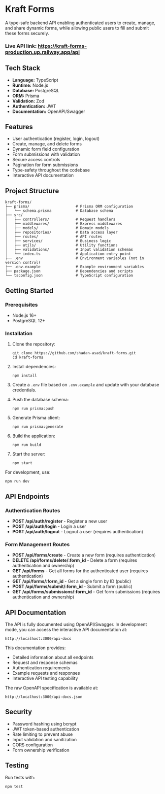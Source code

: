 # Kraft Forms

A type-safe backend API enabling authenticated users to create, manage, and share dynamic forms, while allowing public users to fill and submit these forms securely.

### Live API link: https://kraft-forms-production.up.railway.app/api

## Tech Stack

- **Language:** TypeScript
- **Runtime:** Node.js
- **Database:** PostgreSQL
- **ORM:** Prisma
- **Validation:** Zod
- **Authentication:** JWT
- **Documentation:** OpenAPI/Swagger

## Features

- User authentication (register, login, logout)
- Create, manage, and delete forms
- Dynamic form field configuration
- Form submissions with validation
- Secure access controls
- Pagination for form submissions
- Type-safety throughout the codebase
- Interactive API documentation

## Project Structure

```
kraft-forms/
├── prisma/                     # Prisma ORM configuration
│   └── schema.prisma           # Database schema
├── src/
│   ├── controllers/            # Request handlers
│   ├── middlewares/            # Express middlewares
│   ├── models/                 # Domain models
│   ├── repositories/           # Data access layer
│   ├── routes/                 # API routes
│   ├── services/               # Business logic
│   ├── utils/                  # Utility functions
│   ├── validations/            # Input validation schemas
│   └── index.ts                # Application entry point
├── .env                        # Environment variables (not in version control)
├── .env.example                # Example environment variables
├── package.json                # Dependencies and scripts
└── tsconfig.json               # TypeScript configuration
```

## Getting Started

### Prerequisites

- Node.js 16+
- PostgreSQL 12+

### Installation

1. Clone the repository:
   ```
   git clone https://github.com/shadan-asad/kraft-forms.git
   cd kraft-forms
   ```

2. Install dependencies:
   ```
   npm install
   ```

3. Create a `.env` file based on `.env.example` and update with your database credentials.

4. Push the database schema:
   ```
   npm run prisma:push
   ```

5. Generate Prisma client:
   ```
   npm run prisma:generate
   ```

6. Build the application:
   ```
   npm run build
   ```

7. Start the server:
   ```
   npm start
   ```

For development, use:
```
npm run dev
```

## API Endpoints

### Authentication Routes

- **POST /api/auth/register** - Register a new user
- **POST /api/auth/login** - Login a user
- **POST /api/auth/logout** - Logout a user (requires authentication)

### Form Management Routes

- **POST /api/forms/create** - Create a new form (requires authentication)
- **DELETE /api/forms/delete/:form_id** - Delete a form (requires authentication and ownership)
- **GET /api/forms** - Get all forms for the authenticated user (requires authentication)
- **GET /api/forms/:form_id** - Get a single form by ID (public)
- **POST /api/forms/submit/:form_id** - Submit a form (public)
- **GET /api/forms/submissions/:form_id** - Get form submissions (requires authentication and ownership)

## API Documentation

The API is fully documented using OpenAPI/Swagger. In development mode, you can access the interactive API documentation at:

```
http://localhost:3000/api-docs
```

This documentation provides:
- Detailed information about all endpoints
- Request and response schemas
- Authentication requirements
- Example requests and responses
- Interactive API testing capability

The raw OpenAPI specification is available at:
```
http://localhost:3000/api-docs.json
```

## Security

- Password hashing using bcrypt
- JWT token-based authentication
- Rate limiting to prevent abuse
- Input validation and sanitization
- CORS configuration
- Form ownership verification

## Testing

Run tests with:
```
npm test
```

